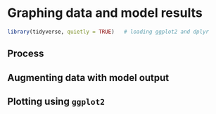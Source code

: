 # Graphing data and model results



```r
library(tidyverse, quietly = TRUE)   # loading ggplot2 and dplyr
```


## Process
## Augmenting data with model output
## Plotting using `ggplot2`
